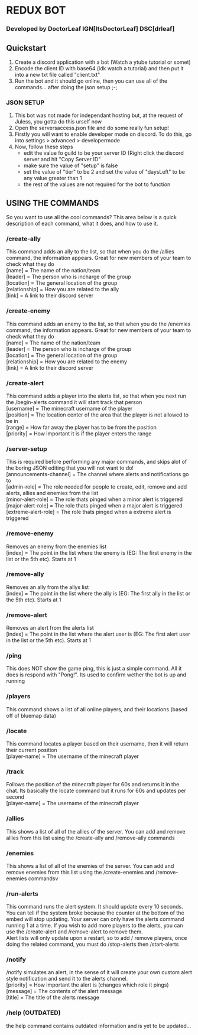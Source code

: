 # REDUX BOT
### Developed by DoctorLeaf IGN[ItsDoctorLeaf] DSC[drleaf]

## Quickstart

1. Create a discord application with a bot (Watch a ytube tutorial or somet)
2. Encode the client ID with base64 (idk watch a tutorial) and then put it into a new txt file called "client.txt"
3. Run the bot and it should go online, then you can use all of the commands... after doing the json setup ;-;

### JSON SETUP
1. This bot was not made for independant hosting but, at the request of Juless, you gotta do this urself now
2. Open the serversaccess.json file and do some really fun setup!
3. Firstly you will want to enable developer mode on discord. To do this, go into settings > advanced > developermode
4. Now, follow these steps
   - edit the value fo guild to be your server ID (Right click the discord server and hit "Copy Server ID"
   - make sure the value of "setup" is false
   - set the value of "tier" to be 2 and set the value of "daysLeft" to be any value greater than 1
   - the rest of the values are not required for the bot to function

## USING THE COMMANDS
So you want to use all the cool commands? This area below is a quick description of each command, what it does, and how to use it.

### /create-ally
This command adds an ally to the list, so that when you do the /allies command, the information appears. Great for new members of your team to check what they do<br />
[name] = The name of the nation/team <br />
[leader] = The person who is incharge of the group <br />
[location] = The general location of the group <br />
[relationship] = How you are related to the ally <br />
[link] = A link to their discord server <br />

### /create-enemy
This command adds an enemy to the list, so that when you do the /enemies command, the information appears. Great for new members of your team to check what they do<br />
[name] = The name of the nation/team<br />
[leader] = The person who is incharge of the group<br />
[location] = The general location of the group<br />
[relationship] = How you are related to the enemy<br />
[link] = A link to their discord server<br />

### /create-alert
This command adds a player into the alerts list, so that when you next run the /begin-alerts command it will start track that person<br />
[username] = The minecraft username of the player<br />
[position] = The location center of the area that the player is not allowed to be in<br />
[range] = How far away the player has to be from the position<br />
[priority] = How important it is if the player enters the range<br />

### /server-setup
This is required before performing any major commands, and skips alot of the boring JSON editing that you will not want to do!<br />
[announcements-channel] = The channel where alerts and notifications go to<br />
[admin-role] = The role needed for people to create, edit, remove and add alerts, allies and enemies from the list<br />
[minor-alert-role] = The role thats pinged when a minor alert is triggered<br />
[major-alert-role] = The role thats pinged when a major alert is triggered<br />
[extreme-alert-role] = The role thats pinged when a extreme alert is triggered<br />

### /remove-enemy 
Removes an enemy from the enemies list<br />
[index] = The point in the list where the enemy is (EG: The first enemy in the list or the 5th etc). Starts at 1<br />

### /remove-ally
Removes an ally from the allys list<br />
[index] = The point in the list where the ally is (EG: The first ally in the list or the 5th etc). Starts at 1<br />

### /remove-alert 
Removes an alert from the alerts list<br />
[index] = The point in the list where the alert user is (EG: The first alert user in the list or the 5th etc). Starts at 1<br />

### /ping
This does NOT show the game ping, this is just a simple command. All it does is respond with "Pong!". Its used to confirm wether the bot is up and running

### /players
This command shows a list of all online players, and their locations (based off of bluemap data)<br />

### /locate
This command locates a player based on their username, then it will return their current position<br />
[player-name] = The username of the minecraft player<br />

### /track
Follows the position of the minecraft player for 60s and returns it in the chat. Its basically the locate command but it runs for 60s and updates per second<br />
[player-name] = The username of the minecraft player<br />

### /allies
This shows a list of all of the allies of the server. You can add and remove allies from this list using the /create-ally and /remove-ally commands<br />

### /enemies
This shows a list of all of the enemies of the server. You can add and remove enemies from this list using the /create-enemies and /remove-enemies commandsv

### /run-alerts
This command runs the alert system. It should update every 10 seconds. You can tell if the system broke because the counter at the bottom of the embed will stop updating. Your server can only have the alerts command running 1 at a time. If you wish to add more players to the alerts, you can use the /create-alert and /remove-alert to remove them.<br />
Alert lists will only update upon a restart, so to add / remove players, once doing the related command, you must do /stop-alerts then /start-alerts<br />

### /notify
/notify simulates an alert, in the sense of it will create your own custom alert style notification and send it to the alerts channel.<br />
[priority] = How important the alert is (changes which role it pings)<br />
[message] = The contents of the alert message<br />
[title] = The title of the alerts message<br />

### /help (OUTDATED)
the help command contains outdated information and is yet to be updated...<br />
